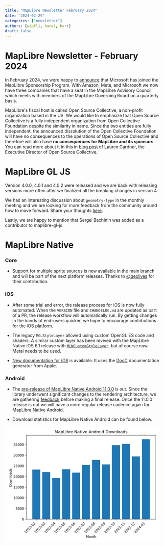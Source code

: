```yaml
---
title: "MapLibre Newsletter February 2024"
date: "2024-02-29"
categories: ["newsletter"]
authors: [wipfli, harel, bart]
draft: false
---
```


# MapLibre Newsletter - February 2024

In February 2024, we were happy to [announce](https://maplibre.org/news/2024-02-20-msft-announcement/) that Microsoft has joined the MapLibre Sponsorship Program. With Amazon, Meta, and Microsoft we now have three companies that have a seat in the MapLibre Advisory Council which meets with members of the MapLibre Governing Board on a quarterly basis.

MapLibre's fiscal host is called Open Source Collective, a non-profit organization based in the US. We would like to emphasize that Open Source Collective is a fully independent organization from Open Collective Foundation despite the similarity in name. Since the two entities are fully independent, the announced dissolution of the Open Collective Foundation will have no consequences to the operations of Open Source Collective and therefore will also have **no consequences for MapLibre and its sponsors**. You can read more about it in this in [blog post](https://opencollective.com/opensource/updates/regarding-the-announcement-to-dissolve-open-collective-foundation) of Lauren Gardner, the Executive Director of Open Source Collective.

# MapLibre GL JS

Version 4.0.0, 4.0.1 and 4.0.2 were released and we are back with releasing versions more often after we finalized all the breaking changes in version 4.

We had an interesting discussion about `geometry-type` in the monthly meeting and we are looking for more feedback from the community around how to move forward. Share your thoughts [here](https://github.com/maplibre/maplibre-style-spec/discussions/536).

Lastly, we are happy to mention that Sergei Bachinin was added as a contributor to maplibre-gl-js.

# MapLibre Native

### Core

- Support for [multiple sprite sources](https://maplibre.org/maplibre-style-spec/sprite/#multiple-sprite-sources) is now available in the main branch and will be part of the next platform releases. Thanks to [@geolives](https://github.com/maplibre/maplibre-native/pull/1858) for their contribution.

### iOS

- After some trial and error, the release process for iOS is now fully automated. When the `VERSION` file and `CHANGELOG.md` are updated as part of a PR, the release workflow will automatically run. By getting changes in the hands of end-users quicker, we hope to encourage contributions for the iOS platform.

- The legacy `MGLStyleLayer` allowed using custom OpenGL ES code and shaders. A similar custom layer has been revived with the MapLibre Native iOS 6.1 release with [`MLNCustomStyleLayer`](https://github.com/maplibre/maplibre-native/pull/2041), but of course now Metal needs to be used.

- [New documentation for iOS](https://maplibre.org/maplibre-native/ios/latest/documentation/maplibre/) is available. It uses the [DocC](https://www.swift.org/documentation/docc/) documentation generator from Apple.

### Android

- The [pre-release of MapLibre Native Android 11.0.0](https://github.com/maplibre/maplibre-native/releases/tag/android-v11.0.0-pre0) is out. Since the library underwent significant changes to the rendering architecture, we are gathering [feedback](https://github.com/maplibre/maplibre-native/issues/1608) before making a final release. Once the 11.0.0 release is out we will have a more regular release cadence again for MapLibre Native Android.

- Download statistics for MapLibre Native Android can be found below.

<img src="downloads.png" style="max-width:100%">

